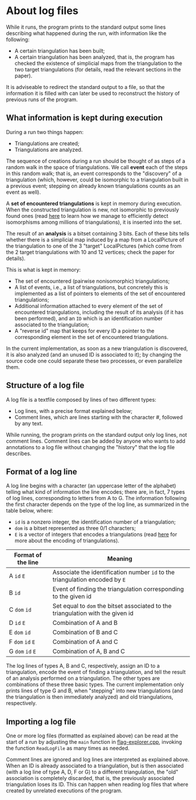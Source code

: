 # About log files

While it runs, the program prints to the standard output some lines describing what happened during the run, with information like the following:
 - A certain triangulation has been built;
 - A certain triangulation has been analyzed, that is, the program has checked the existence of simplicial maps from the triangulation to the two target triangulations (for details, read the relevant sections in the paper).

It is adviseable to redirect the standard output to a file, so that the information it is filled with can later be used to reconstruct the history of previous runs of the program.



## What information is kept during execution

During a run two things happen:
 - Triangulations are created;
 - Triangulations are analyzed.

The sequence of creations during a run should be thought of as steps of a random walk in the space of triangulations.
We call **event** each of the steps in this random walk; that is, an event corresponds to the "discovery" of a triangulation (which, however, could be isomorphic to a triangulation built in a previous event; stepping on already known triangulations counts as an event as well).

A **set of encountered triangulations** is kept in memory during execution.
When the constructed triangulation is new, not isomorphic to previously found ones (read [here](Isomorphisms.md) to learn how we manage to efficiently detect isomorphisms among millions of triangulations), it is inserted into the set.

The result of an **analysis** is a bitset containing 3 bits.
Each of these bits tells whether there is a simplicial map induced by a map from a LocalPicture of the triangulation to one of the 3 "target" LocalPictures (which come from the 2 target triangulations with 10 and 12 vertices; check the paper for details).

This is what is kept in memory:
 - The set of encountered (pairwise nonisomorphic) triangulations;
 - A list of events, i.e., a list of triangulations, but concretely this is implemented as a list of pointers to elements of the set of encountered triangulations;
 - Additional information attached to every element of the set of encountered triangulations, including the result of its analysis (if it has been performed), and an `ID` which is an identification number associated to the triangulation;
 - A "reverse id" map that keeps for every ID a pointer to the corresponding element in the set of encountered triangulations.

In the current implementation, as soon as a new triangulation is discovered, it is also analyzed (and an unused ID is associated to it); by changing the source code one could separate these two processes, or even parallelize them.



## Structure of a log file

A log file is a textfile composed by lines of two different types:
 - Log lines, with a precise format explained below;
 - Comment lines, which are lines starting with the character #, followed by any text.

While running, the program prints on the standard output only log lines, not comment lines.
Comment lines can be added by anyone who wants to add annotations to a log file without changing the "history" that the log file describes.



## Format of a log line

A log line begins with a character (an uppercase letter of the alphabet) telling what kind of information the line encodes; there are, in fact, 7 types of log lines, corresponding to letters from A to G.
The information following the first character depends on the type of the log line, as summarized in the table below, where:
 - `id` is a nonzero integer, the identification number of a triangulation;
 - `dom` is a bitset represented as three 0/1 characters;
 - `E` is a vector of integers that encodes a triangulations (read [here](Isomorphisms.md) for more about the encoding of triangulations).


| Format of the line | Meaning |
| ------------------ | ------- |
| A `id` `E`         | Associate the identification number `id` to the triangulation encoded by `E` |
| B `id`             | Event of finding the triangulation corresponding to the given id |
| C `dom` `id`       | Set equal to `dom` the bitset associated to the triangulation with the given id | 
| D `id` `E`         | Combination of A and B |
| E `dom` `id`       | Combination of B and C |
| F `dom` `id` `E`   | Combination of A and C |
| G `dom` `id` `E`   | Combination of A, B and C |

The log lines of types A, B and C, respectively, assign an ID to a triangulation, encode the event of finding a triangulation, and tell the result of an analysis performed on a triangulation.
The other types are combinations of these three basic types.
The current implementation only prints lines of type G and B, when "stepping" into new triangulations (and the triangulation is then immediately analyzed) and old triangulations, respectively. 



## Importing a log file

One or more log files (formatted as explained above) can be read at the start of a run by adjusting the `main` function in [flag-explorer.cpp](source/flag-explorer.cpp), invoking the function `ReadLogFile` as many times as needed.

Comment lines are ignored and log lines are interpreted as explained above.
When an ID is already associated to a triangulation, but is then associated (with a log line of type A, D, F or G) to a different triangulation, the "old" association is completely discarded, that is, the previously associated triangulation loses its ID.
This can happen when reading log files that where created by unrelated executions of the program.


